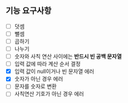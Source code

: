 ## 기능 요구사항
+ [ ] 덧셈
+ [ ] 뺄셈
+ [ ] 곱하기
+ [ ] 나누기
+ [ ] 숫자와 사칙 연산 사이에는 **반드시 빈 공백 문자열**
+ [ ] 입력 값에 따라 계산 순서 결정
+ [x] 입력 값이 null이거나 빈 문자열 에러
+ [x] 숫자가 아닌 경우 에러
+ [ ] 문자를 숫자로 변환
+ [ ] 사칙연산 기호가 아닌 경우 에러
